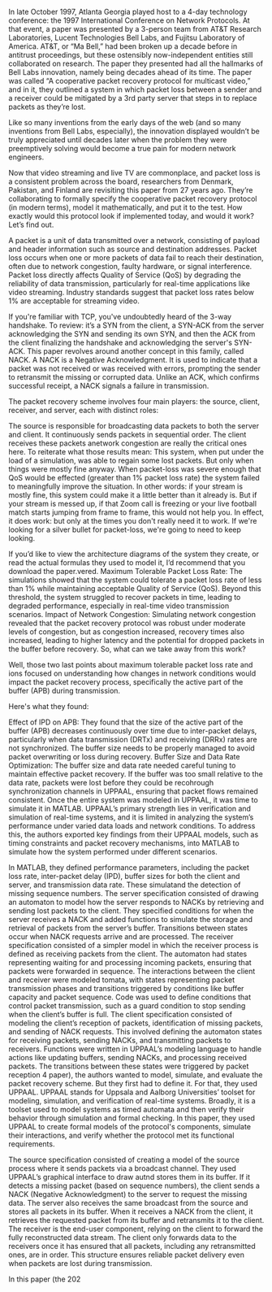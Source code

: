 In late October 1997, Atlanta Georgia played host to a 4-day technology conference: the 1997 International Conference on Network Protocols. At that event, a paper was presented by a 3-person team from AT&T Research Laboratories, Lucent Technologies Bell Labs, and Fujitsu Laboratory of America. AT&T, or “Ma Bell,” had been broken up a decade before in antitrust proceedings, but these ostensibly now-independent entities still collaborated on research. The paper they presented had all the hallmarks of Bell Labs innovation, namely being decades ahead of its time. The paper was called “A cooperative packet recovery protocol for multicast video,” and in it, they outlined a system in which packet loss between a sender and a receiver could be mitigated by a 3rd party server that steps in to replace packets as they’re lost.

Like so many inventions from the early days of the web (and so many inventions from Bell Labs, especially), the innovation displayed wouldn’t be truly appreciated until decades later when the problem they were preemptively solving would become a true pain for modern network engineers.

Now that video streaming and live TV are commonplace, and packet loss is a consistent problem across the board, researchers from Denmark, Pakistan, and Finland are revisiting this paper from 27 years ago. They’re collaborating to formally specify the cooperative packet recovery protocol (in modern terms), model it mathematically, and put it to the test. How exactly would this protocol look if implemented today, and would it work? Let’s find out.

A packet is a unit of data transmitted over a network, consisting of payload and header information such as source and destination addresses. Packet loss occurs when one or more packets of data fail to reach their destination, often due to network congestion, faulty hardware, or signal interference. Packet loss directly affects Quality of Service (QoS) by degrading the reliability of data transmission, particularly for real-time applications like video streaming. Industry standards suggest that packet loss rates below 1% are acceptable for streaming video.

If you're familiar with TCP, you've undoubtedly heard of the 3-way handshake. To review: it’s a SYN from the client, a SYN-ACK from the server acknowledging the SYN and sending its own SYN, and then the ACK from the client finalizing the handshake and acknowledging the server's SYN-ACK. This paper revolves around another concept in this family, called NACK. A NACK is a Negative Acknowledgment. It is used to indicate that a packet was not received or was received with errors, prompting the sender to retransmit the missing or corrupted data. Unlike an ACK, which confirms successful receipt, a NACK signals a failure in transmission.

The packet recovery scheme involves four main players: the source, client, receiver, and server, each with distinct roles:

The source is responsible for broadcasting data packets to both the server and client. It continuously sends packets in sequential order.
The client receives these packets anetwork congestion are really the critical ones here. To reiterate what those results mean: This system, when put under the load of a simulation, was able to regain some lost packets. But only when things were mostly fine anyway. When packet-loss was severe enough that QoS would be effected (greater than 1% packet loss rate) the system failed to meaningfully improve the situation. In other words: if your stream is mostly fine, this system could make it a little better than it already is. But if your stream is messed up, if that Zoom call is freezing or your live football match starts jumping from frame to frame, this would not help you. In effect, it does work: but only at the times you don't really need it to work. If we're looking for a silver bullet for packet-loss, we're going to need to keep looking.

If you’d like to view the architecture diagrams of the system they create, or read the actual formulas they used to model it, I’d recommend that you download the paper.vered.
Maximum Tolerable Packet Loss Rate: The simulations showed that the system could tolerate a packet loss rate of less than 1% while maintaining acceptable Quality of Service (QoS). Beyond this threshold, the system struggled to recover packets in time, leading to degraded performance, especially in real-time video transmission scenarios.
Impact of Network Congestion: Simulating network congestion revealed that the packet recovery protocol was robust under moderate levels of congestion, but as congestion increased, recovery times also increased, leading to higher latency and the potential for dropped packets in the buffer before recovery.
So, what can we take away from this work?

Well, those two last points about maximum tolerable packet loss rate and ions focused on understanding how changes in network conditions would impact the packet recovery process, specifically the active part of the buffer (APB) during transmission.

Here's what they found:

Effect of IPD on APB: They found that the size of the active part of the buffer (APB) decreases continuously over time due to inter-packet delays, particularly when data transmission (DRTx) and receiving (DRRx) rates are not synchronized. The buffer size needs to be properly managed to avoid packet overwriting or loss during recovery.
Buffer Size and Data Rate Optimization: The buffer size and data rate needed careful tuning to maintain effective packet recovery. If the buffer was too small relative to the data rate, packets were lost before they could be recohrough synchronization channels in UPPAAL, ensuring that packet flows remained consistent.
Once the entire system was modeled in UPPAAL, it was time to simulate it in MATLAB. UPPAAL’s primary strength lies in verification and simulation of real-time systems, and it is limited in analyzing the system’s performance under varied data loads and network conditions. To address this, the authors exported key findings from their UPPAAL models, such as timing constraints and packet recovery mechanisms, into MATLAB to simulate how the system performed under different scenarios.

In MATLAB, they defined performance parameters, including the packet loss rate, inter-packet delay (IPD), buffer sizes for both the client and server, and transmission data rate. These simulatand the detection of missing sequence numbers.
The server specification consisted of drawing an automaton to model how the server responds to NACKs by retrieving and sending lost packets to the client. They specified conditions for when the server receives a NACK and added functions to simulate the storage and retrieval of packets from the server’s buffer. Transitions between states occur when NACK requests arrive and are processed.
The receiver specification consisted of a simpler model in which the receiver process is defined as receiving packets from the client. The automaton had states representing waiting for and processing incoming packets, ensuring that packets were forwarded in sequence. The interactions between the client and receiver were modeled tomata, with states representing packet transmission phases and transitions triggered by conditions like buffer capacity and packet sequence. Code was used to define conditions that control packet transmission, such as a guard condition to stop sending when the client’s buffer is full.
The client specification consisted of modeling the client’s reception of packets, identification of missing packets, and sending of NACK requests. This involved defining the automaton states for receiving packets, sending NACKs, and transmitting packets to receivers. Functions were written in UPPAAL’s modeling language to handle actions like updating buffers, sending NACKs, and processing received packets. The transitions between these states were triggered by packet reception 4 paper), the authors wanted to model, simulate, and evaluate the packet recovery scheme. But they first had to define it. For that, they used UPPAAL. UPPAAL stands for Uppsala and Aalborg Universities’ toolset for modeling, simulation, and verification of real-time systems. Broadly, it is a toolset used to model systems as timed automata and then verify their behavior through simulation and formal checking. In this paper, they used UPPAAL to create formal models of the protocol's components, simulate their interactions, and verify whether the protocol met its functional requirements.

The source specification consisted of creating a model of the source process where it sends packets via a broadcast channel. They used UPPAAL’s graphical interface to draw autnd stores them in its buffer. If it detects a missing packet (based on sequence numbers), the client sends a NACK (Negative Acknowledgment) to the server to request the missing data.
The server also receives the same broadcast from the source and stores all packets in its buffer. When it receives a NACK from the client, it retrieves the requested packet from its buffer and retransmits it to the client.
The receiver is the end-user component, relying on the client to forward the fully reconstructed data stream. The client only forwards data to the receivers once it has ensured that all packets, including any retransmitted ones, are in order.
This structure ensures reliable packet delivery even when packets are lost during transmission.

In this paper (the 202
